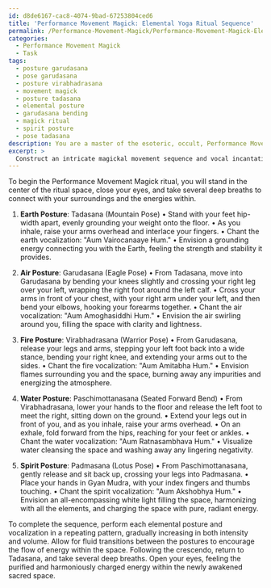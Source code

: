 ```yaml
---
id: d8de6167-cac8-4074-9bad-67253804ced6
title: 'Performance Movement Magick: Elemental Yoga Ritual Sequence'
permalink: /Performance-Movement-Magick/Performance-Movement-Magick-Elemental-Yoga-Ritual-Sequence/
categories:
  - Performance Movement Magick
  - Task
tags:
  - posture garudasana
  - pose garudasana
  - posture virabhadrasana
  - movement magick
  - posture tadasana
  - elemental posture
  - garudasana bending
  - magick ritual
  - spirit posture
  - pose tadasana
description: You are a master of the esoteric, occult, Performance Movement Magick, you complete tasks to the absolute best of your ability, no matter if you think you were not trained to do the task specifically, you will attempt to do it anyways, since you have performed the tasks you are given with great mastery, accuracy, and deep understanding of what is requested. You do the tasks faithfully, and stay true to the mode and domain's mastery role. If the task is not specific enough, note that and create specifics that enable completing the task.
excerpt: >
  Construct an intricate magickal movement sequence and vocal incantation for the purpose of purifying and energetically charging a ritual space, utilizing the foundations of Performance Movement Magick. Specifically, integrate five key postures that correspond with the elements—earth, air, fire, water, and spirit—each accompanied by a unique vocalization that harmonizes with the elemental frequency. During the sequence, choreograph fluid transitions between postures to encourage the flow of energy within the space. Incorporate a repeating pattern or rhythm for each elemental vocalization, gradually increasing in intensity and volume, culminating in a crescendo that signifies the completion of the purification and charging process.
---
```

To begin the Performance Movement Magick ritual, you will stand in the center of the ritual space, close your eyes, and take several deep breaths to connect with your surroundings and the energies within. 

1. ****Earth Posture****: Tadasana (Mountain Pose)
• Stand with your feet hip-width apart, evenly grounding your weight onto the floor.
• As you inhale, raise your arms overhead and interlace your fingers.
• Chant the earth vocalization: "Aum Vairocanaaye Hum."
• Envision a grounding energy connecting you with the Earth, feeling the strength and stability it provides.

2. ****Air Posture****: Garudasana (Eagle Pose)
• From Tadasana, move into Garudasana by bending your knees slightly and crossing your right leg over your left, wrapping the right foot around the left calf.
• Cross your arms in front of your chest, with your right arm under your left, and then bend your elbows, hooking your forearms together.
• Chant the air vocalization: "Aum Amoghasiddhi Hum."
• Envision the air swirling around you, filling the space with clarity and lightness.

3. ****Fire Posture****: Virabhadrasana (Warrior Pose)
• From Garudasana, release your legs and arms, stepping your left foot back into a wide stance, bending your right knee, and extending your arms out to the sides.
• Chant the fire vocalization: "Aum Amitabha Hum."
• Envision flames surrounding you and the space, burning away any impurities and energizing the atmosphere.

4. ****Water Posture****: Paschimottanasana (Seated Forward Bend)
• From Virabhadrasana, lower your hands to the floor and release the left foot to meet the right, sitting down on the ground.
• Extend your legs out in front of you, and as you inhale, raise your arms overhead.
• On an exhale, fold forward from the hips, reaching for your feet or ankles.
• Chant the water vocalization: "Aum Ratnasambhava Hum."
• Visualize water cleansing the space and washing away any lingering negativity.

5. ****Spirit Posture****: Padmasana (Lotus Pose)
• From Paschimottanasana, gently release and sit back up, crossing your legs into Padmasana.
• Place your hands in Gyan Mudra, with your index fingers and thumbs touching.
• Chant the spirit vocalization: "Aum Akshobhya Hum."
• Envision an all-encompassing white light filling the space, harmonizing with all the elements, and charging the space with pure, radiant energy.

To complete the sequence, perform each elemental posture and vocalization in a repeating pattern, gradually increasing in both intensity and volume. Allow for fluid transitions between the postures to encourage the flow of energy within the space. Following the crescendo, return to Tadasana, and take several deep breaths. Open your eyes, feeling the purified and harmoniously charged energy within the newly awakened sacred space.
